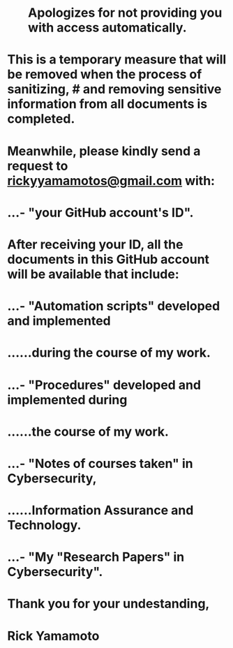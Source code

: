 # <UL>Apologizes for not providing you with access automatically.</UL>
# This is a temporary measure that will be removed when the process of sanitizing, # and removing sensitive information from all documents is completed.
#
# Meanwhile, please kindly send a request to rickyyamamotos@gmail.com with:
# ...- "your GitHub account's ID".
#
# After receiving your ID, all the documents in this GitHub account will be available that include:
# ...- "Automation scripts" developed and implemented
# ......during the course of my work.
# ...- "Procedures" developed and implemented during
# ......the course of my work.
# ...- "Notes of courses taken" in Cybersecurity, 
# ......Information Assurance and Technology.
# ...- "My "Research Papers" in Cybersecurity".
#
# Thank you for your undestanding,
#
# Rick Yamamoto
